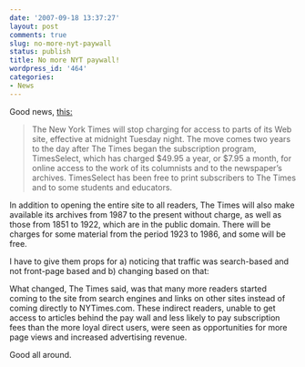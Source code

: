 ```yaml
---
date: '2007-09-18 13:37:27'
layout: post
comments: true
slug: no-more-nyt-paywall
status: publish
title: No more NYT paywall!
wordpress_id: '464'
categories:
- News
---
```


Good news, [this:](http://www.nytimes.com/2007/09/18/business/media/18times.html?_r=2&hp&oref=slogin&oref=slogin)


> The New York Times will stop charging for access to parts of its Web site, effective at midnight Tuesday night.
The move comes two years to the day after The Times began the subscription program, TimesSelect, which has charged $49.95 a year, or $7.95 a month, for online access to the work of its columnists and to the newspaper’s archives. TimesSelect has been free to print subscribers to The Times and to some students and educators.

In addition to opening the entire site to all readers, The Times will also make available its archives from 1987 to the present without charge, as well as those from 1851 to 1922, which are in the public domain. There will be charges for some material from the period 1923 to 1986, and some will be free.



I have to give them props for a) noticing that traffic was search-based and not front-page based and b) changing based on that:


> 
What changed, The Times said, was that many more readers started coming to the site from search engines and links on other sites instead of coming directly to NYTimes.com. These indirect readers, unable to get access to articles behind the pay wall and less likely to pay subscription fees than the more loyal direct users, were seen as opportunities for more page views and increased advertising revenue.



Good all around. 


